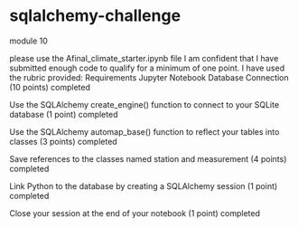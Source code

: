 # sqlalchemy-challenge
module 10 

please use the Afinal_climate_starter.ipynb file
I am confident that I have submitted enough code to qualify for a minimum of one point. 
I have used the rubric provided:
Requirements
Jupyter Notebook Database Connection (10 points)  completed

Use the SQLAlchemy create_engine() function to connect to your SQLite database (1 point)  completed

Use the SQLAlchemy automap_base() function to reflect your tables into classes (3 points)   completed

Save references to the classes named station and measurement (4 points)   completed

Link Python to the database by creating a SQLAlchemy session (1 point)     completed

Close your session at the end of your notebook (1 point)    completed

